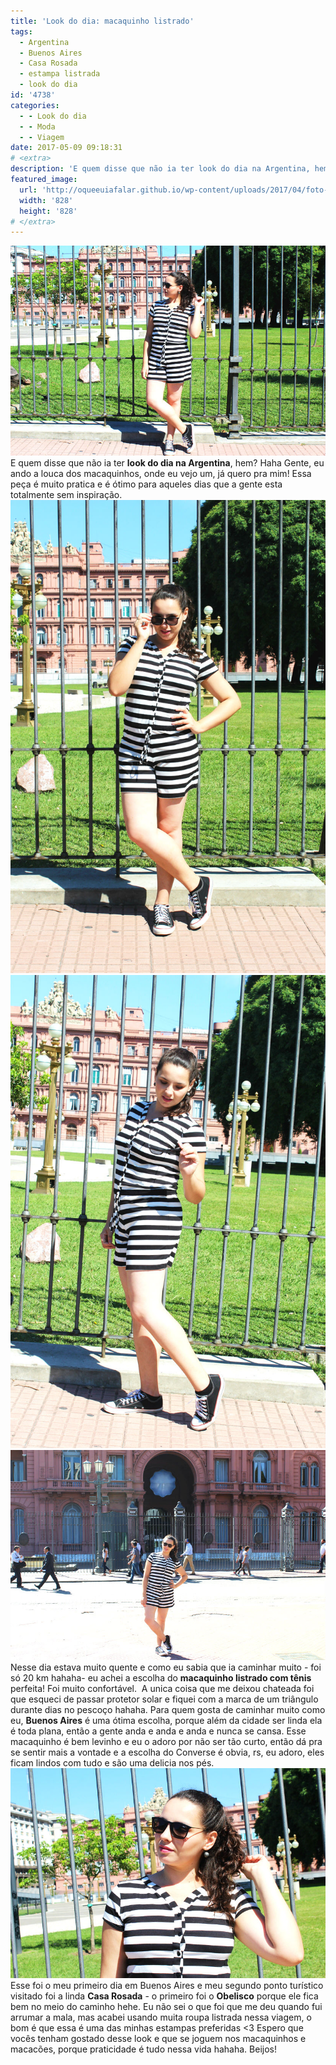```yaml
---
title: 'Look do dia: macaquinho listrado'
tags:
  - Argentina
  - Buenos Aires
  - Casa Rosada
  - estampa listrada
  - look do dia
id: '4738'
categories:
  - - Look do dia
  - - Moda
  - - Viagem
date: 2017-05-09 09:18:31
# <extra>
description: 'E quem disse que não ia ter look do dia na Argentina, hem? Haha Gente, eu ando a louca dos macaquinhos, onde eu vejo um, já quero pra mim! Essa peça é muito pratica e é ótimo para aqueles dias que a gente esta totalmente sem inspiração. Nesse dia estava muito quente e como eu sabia que ia caminhar muito &#8211; foi só 20 km hahaha- eu achei a escolha do macaquinho listrado com tênis perfeita! Foi muito confortável.  A unica coisa que me deixou chateada foi que esqueci de passar protetor solar e fiquei com a marca de um triângulo durante dias no pescoço hahaha. Para quem gosta de caminhar muito como eu, Buenos Aires é uma ótima escolha, porque além da cidade ser linda ela é toda plana, então a gente anda e anda e anda e nunca &hellip;'
featured_image: 
  url: 'http://oqueeuiafalar.github.io/wp-content/uploads/2017/04/foto-casa-rosada-buenos-aires.jpg'
  width: '828'
  height: '828'
# </extra>
---
```


![como usar look todo listrado ](/wp-content/uploads/2017/04/look-com-macaquinho-listrado.jpg) E quem disse que não ia ter **look do dia na Argentina**, hem? Haha Gente, eu ando a louca dos macaquinhos, onde eu vejo um, já quero pra mim! Essa peça é muito pratica e é ótimo para aqueles dias que a gente esta totalmente sem inspiração. ![como usar macaquinho com tênis preto ](/wp-content/uploads/2017/04/Foto-na-casa-rosada-argentina.jpg) ![como usar macaquinho com tênis](/wp-content/uploads/2017/04/look-do-dia-macaquinho-listrado-pretro-e-branco.jpg) ![casa rosada - argentina - buenos aires](/wp-content/uploads/2017/04/foto-casa-rosada-argentina.jpg) Nesse dia estava muito quente e como eu sabia que ia caminhar muito - foi só 20 km hahaha- eu achei a escolha do **macaquinho listrado com tênis** perfeita! Foi muito confortável.  A unica coisa que me deixou chateada foi que esqueci de passar protetor solar e fiquei com a marca de um triângulo durante dias no pescoço hahaha. Para quem gosta de caminhar muito como eu, **Buenos Aires** é uma ótima escolha, porque além da cidade ser linda ela é toda plana, então a gente anda e anda e anda e nunca se cansa. Esse macaquinho é bem levinho e eu o adoro por não ser tão curto, então dá pra se sentir mais a vontade e a escolha do Converse é obvia, rs, eu adoro, eles ficam lindos com tudo e são uma delicia nos pés. ![como usar roupa listrada ](/wp-content/uploads/2017/04/foto-casa-rosada-buenos-aires.jpg) Esse foi o meu primeiro dia em Buenos Aires e meu segundo ponto turístico visitado foi a linda **Casa Rosada** - o primeiro foi o **Obelisco** porque ele fica bem no meio do caminho hehe. Eu não sei o que foi que me deu quando fui arrumar a mala, mas acabei usando muita roupa listrada nessa viagem, o bom é que essa é uma das minhas estampas preferidas <3 Espero que vocês tenham gostado desse look e que se joguem nos macaquinhos e macacões, porque praticidade é tudo nessa vida hahaha. Beijos!
